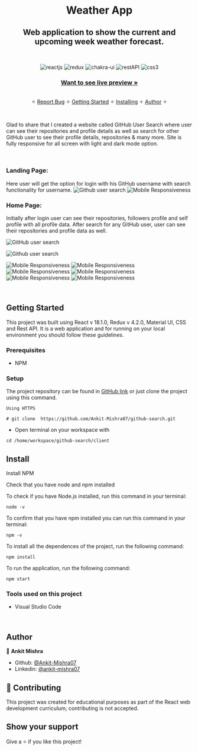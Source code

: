 <h1 align="center">Weather App</h1> 

<h2 align="center">Web application to show the current and upcoming week weather forecast.</h2>    

<br />
<p align="center">
    <img src="https://img.shields.io/badge/React_(17.0.2)-20232A?style=for-the-badge&logo=react&logoColor=61DAFB" alt="reactjs" />
    <img src="https://img.shields.io/badge/Redux_(4.1.2)-593D88?style=for-the-badge&logo=redux&logoColor=white" alt="redux" />
    <img src="https://camo.githubusercontent.com/817fc7ba268e7e1fa114cbc4328bb326913cf392f5e2077ccc7b5f0e90a77109/68747470733a2f2f696d672e736869656c64732e696f2f62616467652f4d6174657269616c25323055492d3030374646463f7374796c653d666f722d7468652d6261646765266c6f676f3d6d7569266c6f676f436f6c6f723d7768697465" alt="chakra-ui"/>
    <img src="https://img.shields.io/badge/Rest_API-02303A?style=for-the-badge&logo=react-router&logoColor=white" alt="restAPI"/>
    <img src="https://img.shields.io/badge/CSS3-1572B6?style=for-the-badge&logo=css3&logoColor=white" alt="css3"/>     
</p>



     
    
  <h3 align="center"><a href="https://github-search-akki.vercel.app/"><strong>Want to see live preview »</strong></a></h3>
   
    
  <p align="center"> 
    <br />&#10023; 
    <a href="https://github.com/Ankit-Mishra07/github-search/issues">Report Bug</a>    &#10023;
    <a href="#Getting-Started">Getting Started</a> &#10023; <a href="#Install">Installing</a> &#10023;    
    <a href="#Author">Author</a> &#10023;
  </p>



<br/>


Glad to share that I created a website called GitHub User Search where user can see their repositories and profile details as well as search for other GitHub user to see their profile details, repositories & many more. Site is fully responsive for all screen with light and dark mode option.

<br/>


### Landing Page: 
Here user will get the option for login with his GitHub username with search functionality for username.
![Github user search](https://miro.medium.com/max/700/1*uO0Pi3J95O0o_AeUk1F7IA.png)
![Mobile Responsiveness](https://miro.medium.com/max/331/1*aWdaQcTfj3_CNVxQk8y0dA.png)

### Home Page:
 Initially after login user can see their repositories, followers profile and self profile with all profile data. After search for any GitHub user, user can see their repositories and profile data as well.

![GitHub user search](https://miro.medium.com/max/700/1*5gsq3JaaudVao8CHmcQH5g.png)

![Github user search](https://miro.medium.com/max/700/1*Y4IF6czWQkTcuL_mI1j_HQ.png)

![Mobile Responsiveness](https://miro.medium.com/max/324/1*GaZtuIAPiWWN_oNVLfw6gA.png)
![Mobile Responsiveness](https://miro.medium.com/max/324/1*9bZuAnENN9pEJ-P-H41aPw.png)
![Mobile Responsiveness](https://miro.medium.com/max/329/1*PgVHN_fHTM-n73skQ6K7wg.png)
![Mobile Responsiveness](https://miro.medium.com/max/325/1*5WpEV9G-JhD5wakJDkQ0gg.png)
![Mobile Responsiveness](https://miro.medium.com/max/324/1*zJN6XkeaUxZIuF8f-HUijg.png)
![Mobile Responsiveness](https://miro.medium.com/max/324/1*MTFP47RoylZoqM1KlUPzoA.png)

<br />


## Getting Started

This project was built using React v 18.1.0, Redux v 4.2.0, Material UI, CSS and Rest API. It is a web application and for running on your local environment you should follow these guidelines.


### Prerequisites

- NPM 

### Setup


The project repository can be found in [GitHub link](https://github.com/Ankit-Mishra07/github-search) or just clone the project using this command. 


```
Using HTTPS

# git clone  https://github.com/Ankit-Mishra07/github-search.git
```

+ Open terminal on your workspace with

```
cd /home/workspace/github-search/client
```


## Install

Install NPM

Check that you have node and npm installed

To check if you have Node.js installed, run this command in your terminal:


```
node -v
```

To confirm that you have npm installed you can run this command in your terminal:


```
npm -v
```


To install all the dependences of the project, run the following command:


```
npm install
```


To run the application, run the following command:

```
npm start
```


### Tools used on this project

- Visual Studio Code

<br/>



## Author


👤 **Ankit Mishra**

- Github: [@Ankit-Mishra07](https://github.com/Ankit-Mishra07/)
- Linkedin: [@ankit-mishra07](https://www.linkedin.com/in/ankit-mishra07/)


## 🤝 Contributing

This project was created for educational purposes as part of the React web development curriculum; contributing is not accepted.


## Show your support

Give a ⭐️ if you like this project!
